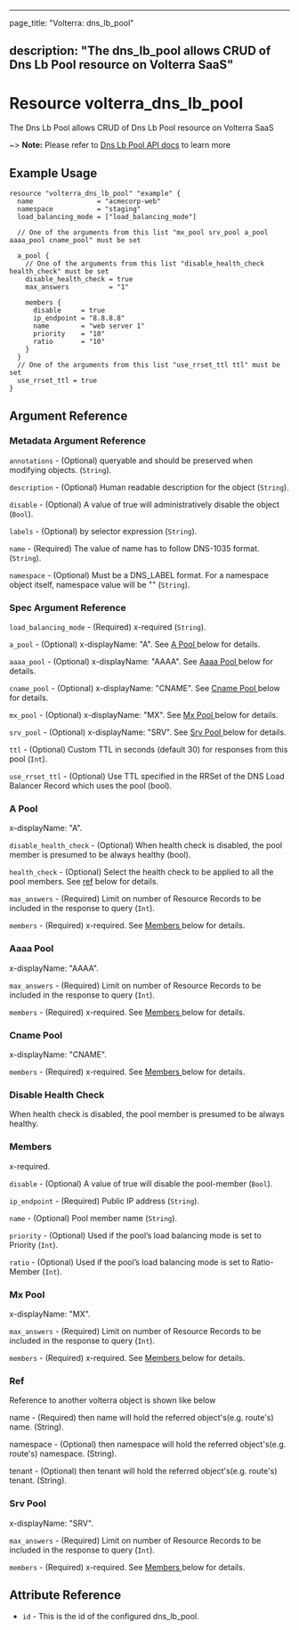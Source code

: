 ---

page_title: "Volterra: dns_lb_pool"

description: "The dns_lb_pool allows CRUD of Dns Lb Pool resource on Volterra SaaS"
-----------------------------------------------------------------------------------

Resource volterra_dns_lb_pool
=============================

The Dns Lb Pool allows CRUD of Dns Lb Pool resource on Volterra SaaS

~> **Note:** Please refer to [Dns Lb Pool API docs](https://docs.cloud.f5.com/docs/api/dns-lb-pool) to learn more

Example Usage
-------------

```hcl
resource "volterra_dns_lb_pool" "example" {
  name                = "acmecorp-web"
  namespace           = "staging"
  load_balancing_mode = ["load_balancing_mode"]

  // One of the arguments from this list "mx_pool srv_pool a_pool aaaa_pool cname_pool" must be set

  a_pool {
    // One of the arguments from this list "disable_health_check health_check" must be set
    disable_health_check = true
    max_answers          = "1"

    members {
      disable     = true
      ip_endpoint = "8.8.8.8"
      name        = "web server 1"
      priority    = "10"
      ratio       = "10"
    }
  }
  // One of the arguments from this list "use_rrset_ttl ttl" must be set
  use_rrset_ttl = true
}

```

Argument Reference
------------------

### Metadata Argument Reference

`annotations` - (Optional) queryable and should be preserved when modifying objects. (`String`).

`description` - (Optional) Human readable description for the object (`String`).

`disable` - (Optional) A value of true will administratively disable the object (`Bool`).

`labels` - (Optional) by selector expression (`String`).

`name` - (Required) The value of name has to follow DNS-1035 format. (`String`).

`namespace` - (Optional) Must be a DNS_LABEL format. For a namespace object itself, namespace value will be "" (`String`).

### Spec Argument Reference

`load_balancing_mode` - (Required) x-required (`String`).

`a_pool` - (Optional) x-displayName: "A". See [A Pool ](#a-pool) below for details.

`aaaa_pool` - (Optional) x-displayName: "AAAA". See [Aaaa Pool ](#aaaa-pool) below for details.

`cname_pool` - (Optional) x-displayName: "CNAME". See [Cname Pool ](#cname-pool) below for details.

`mx_pool` - (Optional) x-displayName: "MX". See [Mx Pool ](#mx-pool) below for details.

`srv_pool` - (Optional) x-displayName: "SRV". See [Srv Pool ](#srv-pool) below for details.

`ttl` - (Optional) Custom TTL in seconds (default 30) for responses from this pool (`Int`).

`use_rrset_ttl` - (Optional) Use TTL specified in the RRSet of the DNS Load Balancer Record which uses the pool (bool).

### A Pool

x-displayName: "A".

`disable_health_check` - (Optional) When health check is disabled, the pool member is presumed to be always healthy (bool).

`health_check` - (Optional) Select the health check to be applied to all the pool members. See [ref](#ref) below for details.

`max_answers` - (Required) Limit on number of Resource Records to be included in the response to query (`Int`).

`members` - (Required) x-required. See [Members ](#members) below for details.

### Aaaa Pool

x-displayName: "AAAA".

`max_answers` - (Required) Limit on number of Resource Records to be included in the response to query (`Int`).

`members` - (Required) x-required. See [Members ](#members) below for details.

### Cname Pool

x-displayName: "CNAME".

`members` - (Required) x-required. See [Members ](#members) below for details.

### Disable Health Check

When health check is disabled, the pool member is presumed to be always healthy.

### Members

x-required.

`disable` - (Optional) A value of true will disable the pool-member (`Bool`).

`ip_endpoint` - (Required) Public IP address (`String`).

`name` - (Optional) Pool member name (`String`).

`priority` - (Optional) Used if the pool’s load balancing mode is set to Priority (`Int`).

`ratio` - (Optional) Used if the pool’s load balancing mode is set to Ratio-Member (`Int`).

### Mx Pool

x-displayName: "MX".

`max_answers` - (Required) Limit on number of Resource Records to be included in the response to query (`Int`).

`members` - (Required) x-required. See [Members ](#members) below for details.

### Ref

Reference to another volterra object is shown like below

name - (Required) then name will hold the referred object's(e.g. route's) name. (String).

namespace - (Optional) then namespace will hold the referred object's(e.g. route's) namespace. (String).

tenant - (Optional) then tenant will hold the referred object's(e.g. route's) tenant. (String).

### Srv Pool

x-displayName: "SRV".

`max_answers` - (Required) Limit on number of Resource Records to be included in the response to query (`Int`).

`members` - (Required) x-required. See [Members ](#members) below for details.

Attribute Reference
-------------------

-	`id` - This is the id of the configured dns_lb_pool.
